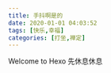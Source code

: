 ```yaml
---
title: 手抖啊是的
date: 2020-01-01 04:03:52
tags: [快乐,幸福]
categories: [打坐,禅定]
---
```

Welcome to Hexo 先休息休息

